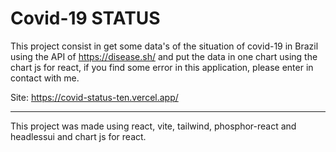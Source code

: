 <h1>Covid-19 STATUS</h1>

<p>This project consist in get some data's of the situation of covid-19 in Brazil using the API of <a href="https://disease.sh/" target="_blank">https://disease.sh/</a> and put the data in one chart using the chart js for react, if you find some error in this application, please enter in contact with me.</p>
<p>Site: <a href="https://covid-status-ten.vercel.app/" target="_blank">https://covid-status-ten.vercel.app/</a></p>
<hr>
<p>This project was made using react, vite, tailwind, phosphor-react and headlessui and chart js for react.</p>
